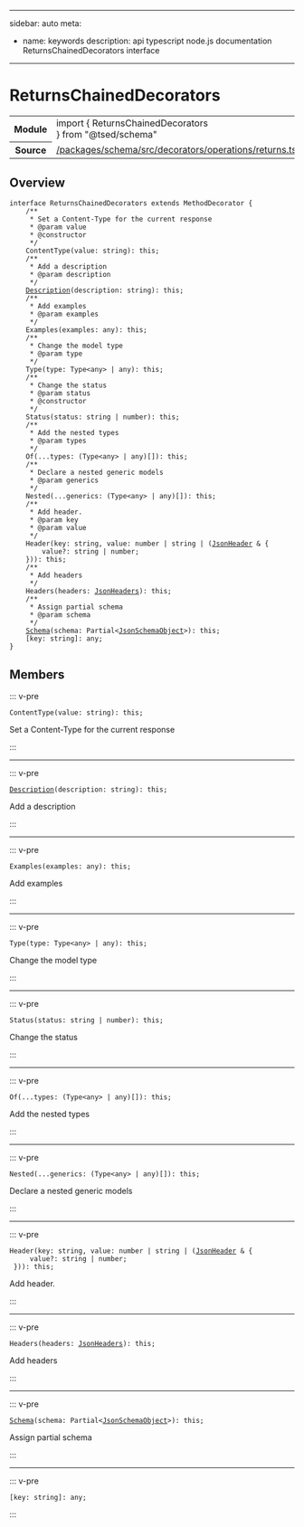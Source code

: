 
---
sidebar: auto
meta:
 - name: keywords
   description: api typescript node.js documentation ReturnsChainedDecorators interface
---
# ReturnsChainedDecorators <Badge text="Interface" type="interface"/>
<!-- Summary -->
<section class="symbol-info"><table class="is-full-width"><tbody><tr><th>Module</th><td><div class="lang-typescript"><span class="token keyword">import</span> { ReturnsChainedDecorators }&nbsp;<span class="token keyword">from</span>&nbsp;<span class="token string">"@tsed/schema"</span></div></td></tr><tr><th>Source</th><td><a href="https://github.com/repo/blob/v1.0.0/packages/schema/src/decorators/operations/returns.ts#L0-L0">/packages/schema/src/decorators/operations/returns.ts</a></td></tr></tbody></table></section>

<!-- Overview -->
## Overview


<div class="language-typescript">
<pre class="language-typescript" v-pre=""><code class="typescript-lang "><span class="token keyword">interface</span> ReturnsChainedDecorators <span class="token keyword">extends</span> MethodDecorator <span class="token punctuation">{</span>
    /**
     * Set a Content-Type for the current response
     * @param value
     * @<span class="token keyword">constructor</span>
     */
    <span class="token function">ContentType</span><span class="token punctuation">(</span>value<span class="token punctuation">:</span> <span class="token keyword">string</span><span class="token punctuation">)</span><span class="token punctuation">:</span> this<span class="token punctuation">;</span>
    /**
     * Add a description
     * @param description
     */
    <span class="token function"><a href="/api/schema/decorators/common/Description.html"><span class="token">Description</span></a></span><span class="token punctuation">(</span>description<span class="token punctuation">:</span> <span class="token keyword">string</span><span class="token punctuation">)</span><span class="token punctuation">:</span> this<span class="token punctuation">;</span>
    /**
     * Add examples
     * @param examples
     */
    <span class="token function">Examples</span><span class="token punctuation">(</span>examples<span class="token punctuation">:</span> <span class="token keyword">any</span><span class="token punctuation">)</span><span class="token punctuation">:</span> this<span class="token punctuation">;</span>
    /**
     * Change the model type
     * @param type
     */
    <span class="token function">Type</span><span class="token punctuation">(</span>type<span class="token punctuation">:</span> Type&lt;<span class="token keyword">any</span>&gt; | <span class="token keyword">any</span><span class="token punctuation">)</span><span class="token punctuation">:</span> this<span class="token punctuation">;</span>
    /**
     * Change the status
     * @param status
     * @<span class="token keyword">constructor</span>
     */
    <span class="token function">Status</span><span class="token punctuation">(</span>status<span class="token punctuation">:</span> <span class="token keyword">string</span> | <span class="token keyword">number</span><span class="token punctuation">)</span><span class="token punctuation">:</span> this<span class="token punctuation">;</span>
    /**
     * Add the nested types
     * @param types
     */
    <span class="token function">Of</span><span class="token punctuation">(</span>...types<span class="token punctuation">:</span> <span class="token punctuation">(</span>Type&lt;<span class="token keyword">any</span>&gt; | <span class="token keyword">any</span><span class="token punctuation">)</span><span class="token punctuation">[</span><span class="token punctuation">]</span><span class="token punctuation">)</span><span class="token punctuation">:</span> this<span class="token punctuation">;</span>
    /**
     * Declare a nested generic models
     * @param generics
     */
    <span class="token function">Nested</span><span class="token punctuation">(</span>...generics<span class="token punctuation">:</span> <span class="token punctuation">(</span>Type&lt;<span class="token keyword">any</span>&gt; | <span class="token keyword">any</span><span class="token punctuation">)</span><span class="token punctuation">[</span><span class="token punctuation">]</span><span class="token punctuation">)</span><span class="token punctuation">:</span> this<span class="token punctuation">;</span>
    /**
     * Add header.
     * @param key
     * @param value
     */
    <span class="token function">Header</span><span class="token punctuation">(</span>key<span class="token punctuation">:</span> <span class="token keyword">string</span><span class="token punctuation">,</span> value<span class="token punctuation">:</span> <span class="token keyword">number</span> | <span class="token keyword">string</span> | <span class="token punctuation">(</span><a href="/api/schema/interfaces/JsonHeader.html"><span class="token">JsonHeader</span></a> & <span class="token punctuation">{</span>
        value?<span class="token punctuation">:</span> <span class="token keyword">string</span> | <span class="token keyword">number</span><span class="token punctuation">;</span>
    <span class="token punctuation">}</span><span class="token punctuation">)</span><span class="token punctuation">)</span><span class="token punctuation">:</span> this<span class="token punctuation">;</span>
    /**
     * Add headers
     */
    <span class="token function">Headers</span><span class="token punctuation">(</span>headers<span class="token punctuation">:</span> <a href="/api/schema/interfaces/JsonHeaders.html"><span class="token">JsonHeaders</span></a><span class="token punctuation">)</span><span class="token punctuation">:</span> this<span class="token punctuation">;</span>
    /**
     * Assign partial schema
     * @param schema
     */
    <span class="token function"><a href="/api/schema/decorators/common/Schema.html"><span class="token">Schema</span></a></span><span class="token punctuation">(</span>schema<span class="token punctuation">:</span> Partial&lt;<a href="/api/schema/domain/JsonSchemaObject.html"><span class="token">JsonSchemaObject</span></a>&gt;<span class="token punctuation">)</span><span class="token punctuation">:</span> this<span class="token punctuation">;</span>
    <span class="token punctuation">[</span>key<span class="token punctuation">:</span> <span class="token keyword">string</span><span class="token punctuation">]</span><span class="token punctuation">:</span> <span class="token keyword">any</span><span class="token punctuation">;</span>
<span class="token punctuation">}</span></code></pre>
</div>



<!-- Members -->




## Members


::: v-pre

<div class="method-overview">
<div class="language-typescript">
<pre class="language-typescript" v-pre=""><code class="typescript-lang "><span class="token function">ContentType</span><span class="token punctuation">(</span>value<span class="token punctuation">:</span> <span class="token keyword">string</span><span class="token punctuation">)</span><span class="token punctuation">:</span> this<span class="token punctuation">;</span></code></pre>
</div>

</div>



Set a Content-Type for the current response



:::



***



::: v-pre

<div class="method-overview">
<div class="language-typescript">
<pre class="language-typescript" v-pre=""><code class="typescript-lang "><span class="token function"><a href="/api/schema/decorators/common/Description.html"><span class="token">Description</span></a></span><span class="token punctuation">(</span>description<span class="token punctuation">:</span> <span class="token keyword">string</span><span class="token punctuation">)</span><span class="token punctuation">:</span> this<span class="token punctuation">;</span></code></pre>
</div>

</div>



Add a description



:::



***



::: v-pre

<div class="method-overview">
<div class="language-typescript">
<pre class="language-typescript" v-pre=""><code class="typescript-lang "><span class="token function">Examples</span><span class="token punctuation">(</span>examples<span class="token punctuation">:</span> <span class="token keyword">any</span><span class="token punctuation">)</span><span class="token punctuation">:</span> this<span class="token punctuation">;</span></code></pre>
</div>

</div>



Add examples



:::



***



::: v-pre

<div class="method-overview">
<div class="language-typescript">
<pre class="language-typescript" v-pre=""><code class="typescript-lang "><span class="token function">Type</span><span class="token punctuation">(</span>type<span class="token punctuation">:</span> Type&lt;<span class="token keyword">any</span>&gt; | <span class="token keyword">any</span><span class="token punctuation">)</span><span class="token punctuation">:</span> this<span class="token punctuation">;</span></code></pre>
</div>

</div>



Change the model type



:::



***



::: v-pre

<div class="method-overview">
<div class="language-typescript">
<pre class="language-typescript" v-pre=""><code class="typescript-lang "><span class="token function">Status</span><span class="token punctuation">(</span>status<span class="token punctuation">:</span> <span class="token keyword">string</span> | <span class="token keyword">number</span><span class="token punctuation">)</span><span class="token punctuation">:</span> this<span class="token punctuation">;</span></code></pre>
</div>

</div>



Change the status



:::



***



::: v-pre

<div class="method-overview">
<div class="language-typescript">
<pre class="language-typescript" v-pre=""><code class="typescript-lang "><span class="token function">Of</span><span class="token punctuation">(</span>...types<span class="token punctuation">:</span> <span class="token punctuation">(</span>Type&lt;<span class="token keyword">any</span>&gt; | <span class="token keyword">any</span><span class="token punctuation">)</span><span class="token punctuation">[</span><span class="token punctuation">]</span><span class="token punctuation">)</span><span class="token punctuation">:</span> this<span class="token punctuation">;</span></code></pre>
</div>

</div>



Add the nested types



:::



***



::: v-pre

<div class="method-overview">
<div class="language-typescript">
<pre class="language-typescript" v-pre=""><code class="typescript-lang "><span class="token function">Nested</span><span class="token punctuation">(</span>...generics<span class="token punctuation">:</span> <span class="token punctuation">(</span>Type&lt;<span class="token keyword">any</span>&gt; | <span class="token keyword">any</span><span class="token punctuation">)</span><span class="token punctuation">[</span><span class="token punctuation">]</span><span class="token punctuation">)</span><span class="token punctuation">:</span> this<span class="token punctuation">;</span></code></pre>
</div>

</div>



Declare a nested generic models



:::



***



::: v-pre

<div class="method-overview">
<div class="language-typescript">
<pre class="language-typescript" v-pre=""><code class="typescript-lang "><span class="token function">Header</span><span class="token punctuation">(</span>key<span class="token punctuation">:</span> <span class="token keyword">string</span><span class="token punctuation">,</span> value<span class="token punctuation">:</span> <span class="token keyword">number</span> | <span class="token keyword">string</span> | <span class="token punctuation">(</span><a href="/api/schema/interfaces/JsonHeader.html"><span class="token">JsonHeader</span></a> & <span class="token punctuation">{</span>
     value?<span class="token punctuation">:</span> <span class="token keyword">string</span> | <span class="token keyword">number</span><span class="token punctuation">;</span>
 <span class="token punctuation">}</span><span class="token punctuation">)</span><span class="token punctuation">)</span><span class="token punctuation">:</span> this<span class="token punctuation">;</span></code></pre>
</div>

</div>



Add header.



:::



***



::: v-pre

<div class="method-overview">
<div class="language-typescript">
<pre class="language-typescript" v-pre=""><code class="typescript-lang "><span class="token function">Headers</span><span class="token punctuation">(</span>headers<span class="token punctuation">:</span> <a href="/api/schema/interfaces/JsonHeaders.html"><span class="token">JsonHeaders</span></a><span class="token punctuation">)</span><span class="token punctuation">:</span> this<span class="token punctuation">;</span></code></pre>
</div>

</div>



Add headers



:::



***



::: v-pre

<div class="method-overview">
<div class="language-typescript">
<pre class="language-typescript" v-pre=""><code class="typescript-lang "><span class="token function"><a href="/api/schema/decorators/common/Schema.html"><span class="token">Schema</span></a></span><span class="token punctuation">(</span>schema<span class="token punctuation">:</span> Partial&lt;<a href="/api/schema/domain/JsonSchemaObject.html"><span class="token">JsonSchemaObject</span></a>&gt;<span class="token punctuation">)</span><span class="token punctuation">:</span> this<span class="token punctuation">;</span></code></pre>
</div>

</div>



Assign partial schema



:::



***



::: v-pre

<div class="method-overview">
<div class="language-typescript">
<pre class="language-typescript" v-pre=""><code class="typescript-lang "><span class="token punctuation">[</span>key<span class="token punctuation">:</span> <span class="token keyword">string</span><span class="token punctuation">]</span><span class="token punctuation">:</span> <span class="token keyword">any</span><span class="token punctuation">;</span></code></pre>
</div>

</div>



:::









